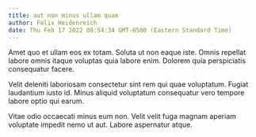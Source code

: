 ```yaml
---
title: aut non minus ullam quam
author: Felix Heidenreich
date: Thu Feb 17 2022 08:54:34 GMT-0500 (Eastern Standard Time)
---
```

Amet quo et ullam eos ex totam. Soluta ut non eaque iste. Omnis repellat labore omnis itaque voluptas quia labore enim. Dolorem quia perspiciatis consequatur facere.

 Velit deleniti laboriosam consectetur sint rem qui quae voluptatum. Fugiat laudantium iusto id. Minus aliquid voluptatum consequatur vero tempore labore optio qui earum.

 Vitae odio occaecati minus eum non. Velit velit fuga magnam aperiam voluptate impedit nemo ut aut. Labore aspernatur atque.